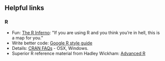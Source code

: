 ## Helpful links

### R
* Fun: [The R Inferno](http://www.burns-stat.com/documents/books/the-r-inferno/): "If you are using R and you think you’re in hell, this is a map for you."
* Write better code: [Google R style guide](https://google.github.io/styleguide/Rguide.xml)
* Details: [CRAN FAQs](https://cran.r-project.org/faqs.html) - OSX, Windows.
* Superior R reference material from Hadley Wickham: [Advanced R](http://adv-r.had.co.nz/)


